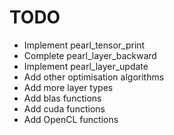 TODO
====

* Implement pearl_tensor_print
* Complete pearl_layer_backward
* Implement pearl_layer_update
* Add other optimisation algorithms
* Add more layer types
* Add blas functions
* Add cuda functions
* Add OpenCL functions

